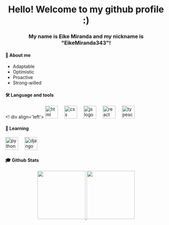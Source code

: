 <h1 align='center'> Hello! Welcome to my github profile :)</h1>

<h3 align='center'>My name is Eike Miranda and my nickname is "EikeMiranda343"!</h3>

<h4>👋 About me</h4>

- Adaptable
- Optimistic
- Proactive
- Strong-willed

<h4 align="left">🛠 Language and tools</h4>

<! div align='left'>
  <img src="https://cdn.jsdelivr.net/gh/devicons/devicon@latest/icons/html5/html5-original-wordmark.svg" height=40 alt="html logo"/>
  <img width="12" />
  <img src="https://cdn.jsdelivr.net/gh/devicons/devicon@latest/icons/css3/css3-original-wordmark.svg" height=40 alt="css logo"/>
  <img width="12" />
  <img src="https://cdn.jsdelivr.net/gh/devicons/devicon@latest/icons/javascript/javascript-original.svg" height=40 alt="js logo"/>
  <img width="12" />
  <img src="https://cdn.jsdelivr.net/gh/devicons/devicon@latest/icons/react/react-original-wordmark.svg" height=40 alt="react logo"/>
  <img width="12" />
  <img src="https://cdn.jsdelivr.net/gh/devicons/devicon@latest/icons/typescript/typescript-original.svg" height=40 alt="typescript logo"/>
</div>

<h4 align="left">🔭 Learning</h4>

<div align='left'>
  <img src="https://cdn.jsdelivr.net/gh/devicons/devicon@latest/icons/python/python-original-wordmark.svg" height=40 alt="python logo"/>
  <img width="12" />
  <img src="https://cdn.jsdelivr.net/gh/devicons/devicon@latest/icons/django/django-plain.svg" height=40 alt="django logo"/>         
</div>

<h4 align="left">🎓 Github Stats</h4>

<div align='center'>
  <a href="https://github.com/EikeMiranda343">
  <img loading="lazy" height="150em" src="https://github-readme-stats.vercel.app/api?username=EikeMiranda343&show_icons=true"/>
  <img loading="lazy" height="150em" src="https://github-readme-stats.vercel.app/api/top-langs/?username=EikeMiranda343&layout=compact"/>
<div>


